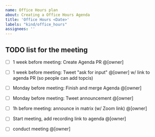```yaml
---
name: Office Hours plan
about: Creating a Office Hours Agenda
title: 'Office Hours <Date>'
labels: "kind/office_hours"
assignees: ''
---
```

  
  ## TODO list for the meeting
  - [ ] 1 week before meeting: Create Agenda PR @[owner]
  - [ ] 1 week before meeting: Tweet "ask for input" @[owner] w/ link to agenda PR (so people can add topcis)
  - [ ] Monday before meeting: Finish and merge Agenda @[owner]
  - [ ] Monday before meeting: Tweet announcement @[owner]
  - [ ] 1h before meeting: announce in matrix (w/ Zoom link) @[owner]
  - [ ] Start meeting, add recording link to agenda @[owner]
  - [ ] conduct meeting @[owner]


